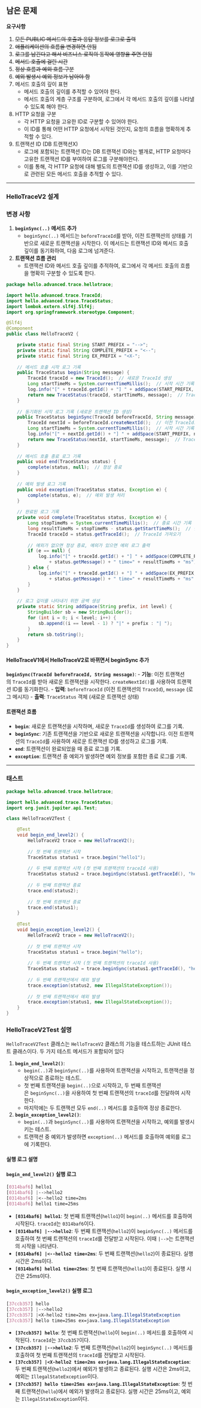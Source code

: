 ## 남은 문제

**요구사항**
1. ~~모든 PUBLIC 메서드의 호출과 응답 정보를 로그로 출력~~
2. ~~애플리케이션의 흐름을 변경하면 안됨~~
3. ~~로그를 남긴다고 해서 비즈니스 로직의 동작에 영향을 주면 안됨~~
4. ~~메서드 호출에 걸린 시간~~
5. ~~정상 흐름과 예외 흐름 구분~~
6. ~~예외 발생시 예외 정보가 남아야 함~~
7. 메서드 호출의 깊이 표현
	- 메서드 호출의 깊이를 추적할 수 있어야 한다.
	- 메서드 호출의 계층 구조를 구분하여, 로그에서 각 메서드 호출의 깊이를 나타낼 수 있도록 해야 한다.
8. HTTP 요청을 구분
	- 각 HTTP 요청을 고유한 ID로 구분할 수 있어야 한다.
	- 이 ID를 통해 어떤 HTTP 요청에서 시작된 것인지, 요청의 흐름을 명확하게 추적할 수 있다.
9. 트랜잭션 ID (DB 트랜잭션X)
	- 로그에 포함되는 트랜잭션 ID는 DB 트랜잭션 ID와는 별개로, HTTP 요청마다 고유한 트랜잭션 ID를 부여하여 로그를 구분해야한다.
	- 이를 통해, 각 HTTP 요청에 대해 별도의 트랜잭션 ID를 생성하고, 이를 기반으로 관련된 모든 메서드 호출을 추적할 수 있다.
---
### HelloTraceV2 설계

### 변경 사항
1. **`beginSync(..)` 메서드 추가**
    - `beginSync(..)` 메서드는 `beforeTraceId`를 받아, 이전 트랜잭션의 상태를 기반으로 새로운 트랜잭션을 시작한다. 이 메서드는 트랜잭션 ID와 메서드 호출 깊이를 동기화하여, 다음 로그에 넘겨준다.
2. **트랜잭션 흐름 관리**
    - 트랜잭션 ID와 메서드 호출 깊이를 추적하여, 로그에서 각 메서드 호출의 흐름을 명확히 구분할 수 있도록 한다.

```java
package hello.advanced.trace.hellotrace;

import hello.advanced.trace.TraceId;
import hello.advanced.trace.TraceStatus;
import lombok.extern.slf4j.Slf4j;
import org.springframework.stereotype.Component;

@Slf4j
@Component
public class HelloTraceV2 {

    private static final String START_PREFIX = "-->";
    private static final String COMPLETE_PREFIX = "<--";
    private static final String EX_PREFIX = "<X-";
    
    // 메서드 호출 시작 로그 기록
    public TraceStatus begin(String message) {
        TraceId traceId = new TraceId();  // 새로운 TraceId 생성
        Long startTimeMs = System.currentTimeMillis();  // 시작 시간 기록
        log.info("[" + traceId.getId() + "] " + addSpace(START_PREFIX, traceId.getLevel()) + message);
        return new TraceStatus(traceId, startTimeMs, message);  // TraceStatus 반환
    }
    
    // 동기화된 시작 로그 기록 (새로운 트랜잭션 ID 생성)
    public TraceStatus beginSync(TraceId beforeTraceId, String message) {
        TraceId nextId = beforeTraceId.createNextId();  // 이전 TraceId로부터 새로운 TraceId 생성
        Long startTimeMs = System.currentTimeMillis();  // 시작 시간 기록
        log.info("[" + nextId.getId() + "] " + addSpace(START_PREFIX, nextId.getLevel()) + message);
        return new TraceStatus(nextId, startTimeMs, message);  // TraceStatus 반환
    }
    
    // 메서드 호출 종료 로그 기록
    public void end(TraceStatus status) {
        complete(status, null);  // 정상 종료
    }
    
    // 예외 발생 로그 기록
    public void exception(TraceStatus status, Exception e) {
        complete(status, e);  // 예외 발생 처리
    }
    
    // 완료된 로그 기록
    private void complete(TraceStatus status, Exception e) {
        Long stopTimeMs = System.currentTimeMillis();  // 종료 시간 기록
        long resultTimeMs = stopTimeMs - status.getStartTimeMs();  // 실행 시간 계산
        TraceId traceId = status.getTraceId();  // TraceId 가져오기
        
        // 예외가 없으면 정상 종료, 예외가 있으면 예외 로그 출력
        if (e == null) {
            log.info("[" + traceId.getId() + "] " + addSpace(COMPLETE_PREFIX, traceId.getLevel()) 
                + status.getMessage() + " time=" + resultTimeMs + "ms");
        } else {
            log.info("[" + traceId.getId() + "] " + addSpace(EX_PREFIX, traceId.getLevel()) 
                + status.getMessage() + " time=" + resultTimeMs + "ms" + " ex=" + e);
        }
    }
    
    // 로그 깊이를 나타내기 위한 공백 생성
    private static String addSpace(String prefix, int level) {
        StringBuilder sb = new StringBuilder();
        for (int i = 0; i < level; i++) {
            sb.append((i == level - 1) ? "|" + prefix : "| ");
        }
        return sb.toString();
    }
}
```
#### HelloTraceV1에서 HelloTraceV2로 바뀌면서 beginSync 추가

**`beginSync(TraceId beforeTraceId, String message)`**:
    - **기능**: 이전 트랜잭션의 `TraceId`를 받아 새로운 트랜잭션을 시작한다. `createNextId()`를 사용하여 트랜잭션 ID를 동기화한다.
    - **입력**: `beforeTraceId` (이전 트랜잭션의 `TraceId`), `message` (로그 메시지)
    - **출력**: `TraceStatus` 객체 (새로운 트랜잭션 상태)

#### 트랜잭션 흐름
- **`begin`**: 새로운 트랜잭션을 시작하며, 새로운 `TraceId`를 생성하여 로그를 기록.
- **`beginSync`**: 기존 트랜잭션을 기반으로 새로운 트랜잭션을 시작합니다. 이전 트랜잭션의 `TraceId`를 사용하여 새로운 트랜잭션 ID를 생성하고 로그를 기록.
- **`end`**: 트랜잭션이 완료되었을 때 종료 로그를 기록.
- **`exception`**: 트랜잭션 중 예외가 발생하면 예외 정보를 포함한 종료 로그를 기록.
---
### 태스트 
```java
package hello.advanced.trace.hellotrace;

import hello.advanced.trace.TraceStatus;
import org.junit.jupiter.api.Test;

class HelloTraceV2Test {

    @Test
    void begin_end_level2() {
        HelloTraceV2 trace = new HelloTraceV2();
        
        // 첫 번째 트랜잭션 시작
        TraceStatus status1 = trace.begin("hello1");
        
        // 두 번째 트랜잭션 시작 (첫 번째 트랜잭션의 traceId 사용)
        TraceStatus status2 = trace.beginSync(status1.getTraceId(), "hello2");
        
        // 두 번째 트랜잭션 종료
        trace.end(status2);
        
        // 첫 번째 트랜잭션 종료
        trace.end(status1);
    }
    
    @Test
    void begin_exception_level2() {
        HelloTraceV2 trace = new HelloTraceV2();
        
        // 첫 번째 트랜잭션 시작
        TraceStatus status1 = trace.begin("hello");
        
        // 두 번째 트랜잭션 시작 (첫 번째 트랜잭션의 traceId 사용)
        TraceStatus status2 = trace.beginSync(status1.getTraceId(), "hello2");
        
        // 두 번째 트랜잭션에서 예외 발생
        trace.exception(status2, new IllegalStateException());
        
        // 첫 번째 트랜잭션에서 예외 발생
        trace.exception(status1, new IllegalStateException());
    }
}
```
### HelloTraceV2Test 설명
`HelloTraceV2Test` 클래스는 `HelloTraceV2` 클래스의 기능을 테스트하는 JUnit 테스트 클래스이다. 두 가지 테스트 메서드가 포함되어 있다

1. **`begin_end_level2()`**:
    - `begin(..)`과 `beginSync(..)`를 사용하여 트랜잭션을 시작하고, 트랜잭션을 정상적으로 종료하는 테스트.
    - 첫 번째 트랜잭션을 `begin(..)`으로 시작하고, 두 번째 트랜잭션은 `beginSync(..)`을 사용하여 첫 번째 트랜잭션의 `traceId`를 전달하여 시작한다.
    - 마지막에는 두 트랜잭션 모두 `end(..)` 메서드를 호출하여 정상 종료한다.
2. **`begin_exception_level2()`**:
    - `begin(..)`과 `beginSync(..)`를 사용하여 트랜잭션을 시작하고, 예외를 발생시키는 테스트.
    - 트랜잭션 중 예외가 발생하면 `exception(..)` 메서드를 호출하여 예외를 로그에 기록한다.

#### 실행 로그 설명

#### `begin_end_level2()` 실행 로그
```scss
[0314baf6] hello1
[0314baf6] |-->hello2
[0314baf6] |<--hello2 time=2ms
[0314baf6] hello1 time=25ms
```
- **`[0314baf6] hello1`**: 첫 번째 트랜잭션(`hello1`)이 `begin(..)` 메서드를 호출하여 시작된다. `traceId`는 `0314baf6`이다.
- **`[0314baf6] |-->hello2`**: 두 번째 트랜잭션(`hello2`)이 `beginSync(..)` 메서드를 호출하여 첫 번째 트랜잭션의 `traceId`를 전달받고 시작된다. 이때 `|-->`는 트랜잭션의 시작을 나타낸다.
- **`[0314baf6] |<--hello2 time=2ms`**: 두 번째 트랜잭션(`hello2`)이 종료된다. 실행 시간은 2ms이다.
- **`[0314baf6] hello1 time=25ms`**: 첫 번째 트랜잭션(`hello1`)이 종료된다. 실행 시간은 25ms이다.

#### `begin_exception_level2()` 실행 로그
```scss
[37ccb357] hello
[37ccb357] |-->hello2
[37ccb357] |<X-hello2 time=2ms ex=java.lang.IllegalStateException
[37ccb357] hello time=25ms ex=java.lang.IllegalStateException
```
- **`[37ccb357] hello`**: 첫 번째 트랜잭션(`hello`)이 `begin(..)` 메서드를 호출하여 시작된다. `traceId`는 `37ccb357`이다.
- **`[37ccb357] |-->hello2`**: 두 번째 트랜잭션(`hello2`)이 `beginSync(..)` 메서드를 호출하여 첫 번째 트랜잭션의 `traceId`를 전달받고 시작된다.
- **`[37ccb357] |<X-hello2 time=2ms ex=java.lang.IllegalStateException`**: 두 번째 트랜잭션(`hello2`)에서 예외가 발생하고 종료된다. 실행 시간은 2ms이고, 예외는 `IllegalStateException`이다.
- **`[37ccb357] hello time=25ms ex=java.lang.IllegalStateException`**: 첫 번째 트랜잭션(`hello`)에서 예외가 발생하고 종료된다. 실행 시간은 25ms이고, 예외는 `IllegalStateException`이다.